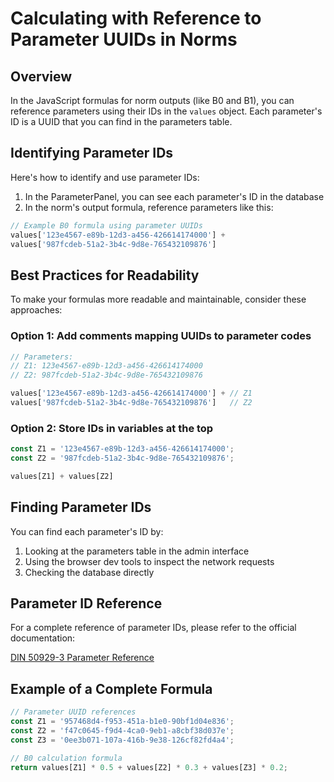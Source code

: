 # Calculating with Reference to Parameter UUIDs in Norms

## Overview

In the JavaScript formulas for norm outputs (like B0 and B1), you can reference parameters using their IDs in the `values` object. Each parameter's ID is a UUID that you can find in the parameters table.

## Identifying Parameter IDs

Here's how to identify and use parameter IDs:

1. In the ParameterPanel, you can see each parameter's ID in the database
2. In the norm's output formula, reference parameters like this:

```javascript
// Example B0 formula using parameter UUIDs
values['123e4567-e89b-12d3-a456-426614174000'] + 
values['987fcdeb-51a2-3b4c-9d8e-765432109876']
```

## Best Practices for Readability

To make your formulas more readable and maintainable, consider these approaches:

### Option 1: Add comments mapping UUIDs to parameter codes

```javascript
// Parameters:
// Z1: 123e4567-e89b-12d3-a456-426614174000
// Z2: 987fcdeb-51a2-3b4c-9d8e-765432109876

values['123e4567-e89b-12d3-a456-426614174000'] + // Z1
values['987fcdeb-51a2-3b4c-9d8e-765432109876']   // Z2
```

### Option 2: Store IDs in variables at the top

```javascript
const Z1 = '123e4567-e89b-12d3-a456-426614174000';
const Z2 = '987fcdeb-51a2-3b4c-9d8e-765432109876';

values[Z1] + values[Z2]
```

## Finding Parameter IDs

You can find each parameter's ID by:

1. Looking at the parameters table in the admin interface
2. Using the browser dev tools to inspect the network requests
3. Checking the database directly

## Parameter ID Reference

For a complete reference of parameter IDs, please refer to the official documentation:

[DIN 50929-3 Parameter Reference](https://github.com/cavort-konzepte-gmbh/pv-corr-math/blob/main/norms/din-50929-3.md)

## Example of a Complete Formula

```javascript
// Parameter UUID references
const Z1 = '957468d4-f953-451a-b1e0-90bf1d04e836';
const Z2 = 'f47c0645-f9d4-4ca0-9eb1-a8cbf38d037e';
const Z3 = '0ee3b071-107a-416b-9e38-126cf82fd4a4';

// B0 calculation formula
return values[Z1] * 0.5 + values[Z2] * 0.3 + values[Z3] * 0.2;
```
